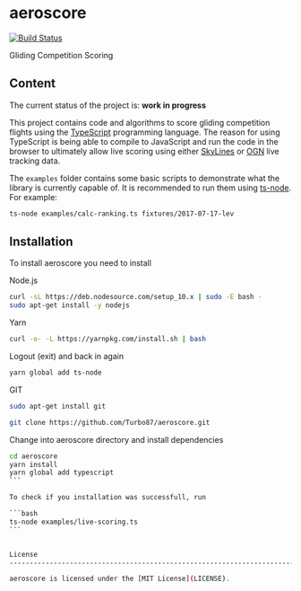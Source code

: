 aeroscore
==============================================================================

[![Build Status](https://travis-ci.org/Turbo87/aeroscore.svg?branch=master)](https://travis-ci.org/Turbo87/aeroscore)

Gliding Competition Scoring


Content
------------------------------------------------------------------------------

The current status of the project is: **work in progress**

This project contains code and algorithms to score gliding competition
flights using the [TypeScript](https://www.typescriptlang.org/) programming
language. The reason for using TypeScript is being able to compile to
JavaScript and run the code in the browser to ultimately allow live scoring
using either [SkyLines](https://skylines.aero) or
[OGN](http://wiki.glidernet.org/) live tracking data.

The `examples` folder contains some basic scripts to demonstrate what the
library is currently capable of. It is recommended to run them using
[ts-node](https://github.com/TypeStrong/ts-node). For example:

```bash
ts-node examples/calc-ranking.ts fixtures/2017-07-17-lev
```


Installation
------------------------------------------------------------------------------
To install aeroscore you need to install

Node.js
```bash
curl -sL https://deb.nodesource.com/setup_10.x | sudo -E bash -
sudo apt-get install -y nodejs
```

Yarn
```bash
curl -o- -L https://yarnpkg.com/install.sh | bash
```

Logout (exit) and back in again

```bash
yarn global add ts-node
```

GIT

```bash
sudo apt-get install git
```

```bash
git clone https://github.com/Turbo87/aeroscore.git
```

Change into aeroscore directory and install dependencies
````bash
cd aeroscore
yarn install
yarn global add typescript
```

To check if you installation was successfull, run

```bash
ts-node examples/live-scoring.ts
```


License
------------------------------------------------------------------------------

aeroscore is licensed under the [MIT License](LICENSE).
